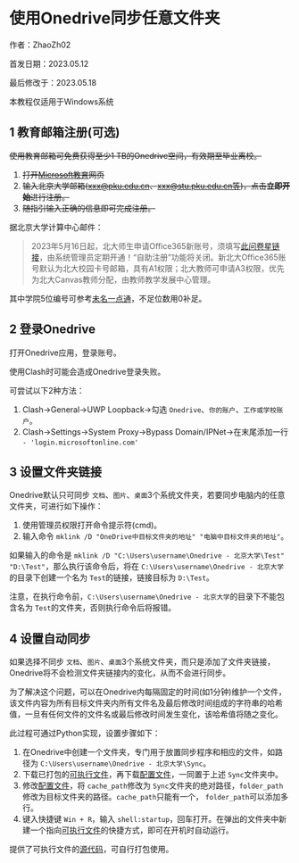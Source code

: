 # 使用Onedrive同步任意文件夹

作者：ZhaoZh02

首发日期：2023.05.12

最后修改于：2023.05.18

本教程仅适用于Windows系统

## 1 教育邮箱注册(可选)

~~使用教育邮箱可免费获得至少1 TB的Onedrive空间，有效期至毕业离校。~~

1. ~~打开[Microsoft教育](https://www.microsoft.com/zh-cn/education/products/office)网页~~
2. ~~输入北京大学邮箱(xxx@pku.edu.cn、xxx@stu.pku.edu.cn等)，点击**立即开始**进行注册。~~
3. ~~随指引输入正确的信息即可完成注册。~~

据北京大学计算中心邮件：

> 2023年5月16日起，北大师生申请Office365新账号，须填写[此问卷星链接](https://www.wjx.cn/vm/Y5XwfHD.aspx#)，由系统管理员定期开通！“自助注册”功能将关闭。新北大Office365账号默认为北大校园卡号邮箱，具有A1权限；北大教师可申请A3权限，优先为北大Canvas教师分配，由教师教学发展中心管理。

其中学院5位编号可参考[未名一点通](https://bbs.pku.edu.cn/123/)，不足位数用0补足。

## 2 登录Onedrive

打开Onedrive应用，登录账号。

使用Clash时可能会造成Onedrive登录失败。

可尝试以下2种方法：

1. Clash->General->UWP Loopback->勾选 ``Onedrive``、``你的账户``、``工作或学校账户``。
2. Clash->Settings->System Proxy->Bypass Domain/IPNet->在末尾添加一行 ``- 'login.microsoftonline.com'``

## 3 设置文件夹链接

Onedrive默认只可同步 ``文档``、``图片``、``桌面``3个系统文件夹，若要同步电脑内的任意文件夹，可进行如下操作：

1. 使用管理员权限打开命令提示符(cmd)。
2. 输入命令 ``mklink /D "OneDrive中目标文件夹的地址" "电脑中目标文件夹的地址"``。

如果输入的命令是 ``mklink /D "C:\Users\username\Onedrive - 北京大学\Test" "D:\Test"``，那么执行该命令后，将在 `C:\Users\username\Onedrive - 北京大学`的目录下创建一个名为 ``Test``的链接，链接目标为 `D:\Test`。

注意，在执行命令前，`C:\Users\username\Onedrive - 北京大学`的目录下不能包含名为 ``Test``的文件夹，否则执行命令后将报错。

## 4 设置自动同步

如果选择不同步 ``文档``、``图片``、``桌面``3个系统文件夹，而只是添加了文件夹链接，Onedrive将不会检测文件夹链接内的变化，从而不会进行同步。

为了解决这个问题，可以在Onedrive内每隔固定的时间(如1分钟)维护一个文件，该文件内容为所有目标文件夹内所有文件名及最后修改时间组成的字符串的哈希值，一旦有任何文件的文件名或最后修改时间发生变化，该哈希值将随之变化。

此过程可通过Python实现，设置步骤如下：

1. 在Onedrive中创建一个文件夹，专门用于放置同步程序和相应的文件，如路径为 `C:\Users\username\Onedrive - 北京大学\Sync`。
2. 下载已打包的[可执行文件](https://github.com/ZhaoZh02/PKUGuide/blob/main/OnedriveSync/OnedriveSync.exe)，再下载[配置文件](https://github.com/ZhaoZh02/PKUGuide/blob/main/OnedriveSync/OnedriveSync.ini)，一同置于上述 ``Sync``文件夹中。
3. 修改[配置文件](https://github.com/ZhaoZh02/PKUGuide/blob/main/OnedriveSync/OnedriveSync.ini)，将 ``cache_path``修改为 ``Sync``文件夹的绝对路径，``folder_path``修改为目标文件夹的路径。``cache_path``只能有一个， ``folder_path``可以添加多行。
4. 键入快捷键 ``Win + R``，输入 ``shell:startup``，回车打开。在弹出的文件夹中新建一个指向[可执行文件](https://github.com/ZhaoZh02/PKUGuide/blob/main/OnedriveSync/OnedriveSync.exe)的快捷方式，即可在开机时自动运行。

提供了可执行文件的[源代码](https://github.com/ZhaoZh02/PKUGuide/blob/main/OnedriveSync/OnedriveSync.py)，可自行打包使用。
